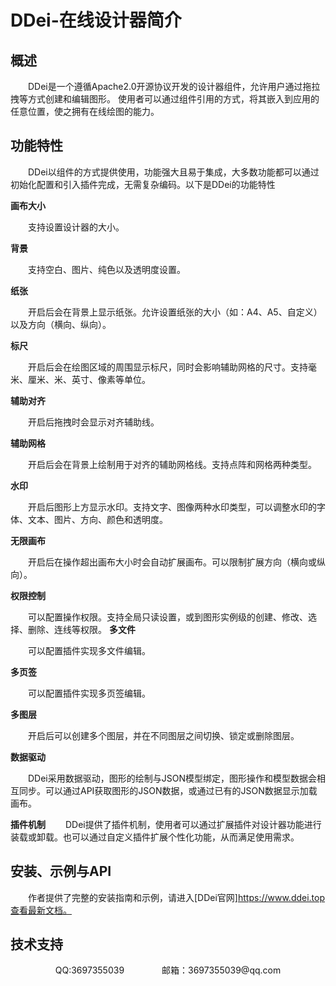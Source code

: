 # DDei-在线设计器简介

## 概述

&emsp;&emsp;DDei是一个遵循Apache2.0开源协议开发的设计器组件，允许用户通过拖拉拽等方式创建和编辑图形。
使用者可以通过组件引用的方式，将其嵌入到应用的任意位置，使之拥有在线绘图的能力。


## 功能特性

&emsp;&emsp;DDei以组件的方式提供使用，功能强大且易于集成，大多数功能都可以通过初始化配置和引入插件完成，无需复杂编码。以下是DDei的功能特性

**画布大小**

&emsp;&emsp;支持设置设计器的大小。

**背景**

&emsp;&emsp;支持空白、图片、纯色以及透明度设置。

**纸张**

&emsp;&emsp;开启后会在背景上显示纸张。允许设置纸张的大小（如：A4、A5、自定义）以及方向（横向、纵向）。

**标尺**

&emsp;&emsp;开启后会在绘图区域的周围显示标尺，同时会影响辅助网格的尺寸。支持毫米、厘米、米、英寸、像素等单位。

**辅助对齐**

&emsp;&emsp;开启后拖拽时会显示对齐辅助线。

**辅助网格**

&emsp;&emsp;开启后会在背景上绘制用于对齐的辅助网格线。支持点阵和网格两种类型。

**水印**

&emsp;&emsp;开启后图形上方显示水印。支持文字、图像两种水印类型，可以调整水印的字体、文本、图片、方向、颜色和透明度。

**无限画布**

&emsp;&emsp;开启后在操作超出画布大小时会自动扩展画布。可以限制扩展方向（横向或纵向）。

**权限控制**

&emsp;&emsp;可以配置操作权限。支持全局只读设置，或到图形实例级的创建、修改、选择、删除、连线等权限。
**多文件**

&emsp;&emsp;可以配置插件实现多文件编辑。

**多页签**

&emsp;&emsp;可以配置插件实现多页签编辑。

**多图层**

&emsp;&emsp;开启后可以创建多个图层，并在不同图层之间切换、锁定或删除图层。

**数据驱动**

&emsp;&emsp;DDei采用数据驱动，图形的绘制与JSON模型绑定，图形操作和模型数据会相互同步。可以通过API获取图形的JSON数据，或通过已有的JSON数据显示加载画布。


**插件机制**
&emsp;&emsp;DDei提供了插件机制，使用者可以通过扩展插件对设计器功能进行装载或卸载。也可以通过自定义插件扩展个性化功能，从而满足使用需求。


## 安装、示例与API
&emsp;&emsp;作者提供了完整的安装指南和示例，请进入[DDei官网]https://www.ddei.top查看最新文档。


## 技术支持
<center>QQ:3697355039 &emsp;&emsp;&emsp;&emsp;邮箱：3697355039@qq.com</center>